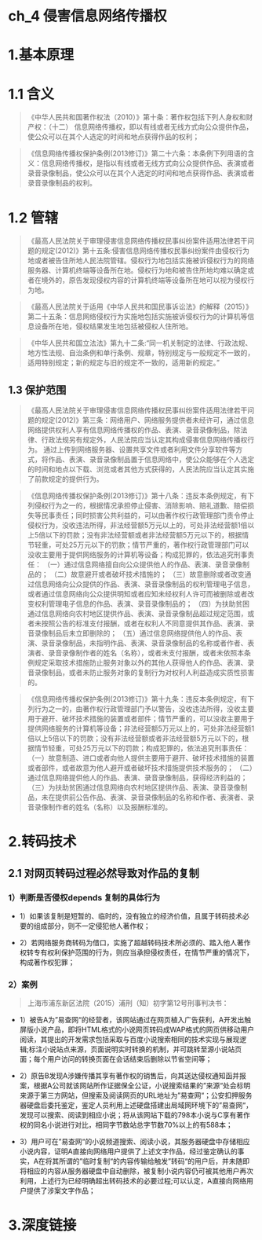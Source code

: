 # ch_4 侵害信息网络传播权
# 1.基本原理
# 1.1 含义
> 《中华人民共和国著作权法（2010）》第十条：著作权包括下列人身权和财产权：（十二） 信息网络传播权，即以有线或者无线方式向公众提供作品，使公众可以在其个人选定的时间和地点获得作品的权利； 

> 《信息网络传播权保护条例(2013修订)》第二十六条：本条例下列用语的含义：信息网络传播权，是指以有线或者无线方式向公众提供作品、表演或者录音录像制品，使公众可以在其个人选定的时间和地点获得作品、表演或者录音录像制品的权利。

# 1.2 管辖
> 《最高人民法院关于审理侵害信息网络传播权民事纠纷案件适用法律若干问题的规定(2012)》第十五条:侵害信息网络传播权民事纠纷案件由侵权行为地或者被告住所地人民法院管辖。侵权行为地包括实施被诉侵权行为的网络服务器、计算机终端等设备所在地。侵权行为地和被告住所地均难以确定或者在境外的，原告发现侵权内容的计算机终端等设备所在地可以视为侵权行为地。

> 《最高人民法院关于适用《中华人民共和国民事诉讼法》的解释（2015）》第二十五条：信息网络侵权行为实施地包括实施被诉侵权行为的计算机等信息设备所在地，侵权结果发生地包括被侵权人住所地。

> 《中华人民共和国立法法》第九十二条:“同一机关制定的法律、行政法规、地方性法规、自治条例和单行条例、规章，特别规定与一般规定不一致的，适用特别规定；新的规定与旧的规定不一致的，适用新的规定。”

## 1.3 保护范围
> 《最高人民法院关于审理侵害信息网络传播权民事纠纷案件适用法律若干问题的规定(2012)》第三条：网络用户、网络服务提供者未经许可，通过信息网络提供权利人享有信息网络传播权的作品、表演、录音录像制品，除法律、行政法规另有规定外，人民法院应当认定其构成侵害信息网络传播权行为。
通过上传到网络服务器、设置共享文件或者利用文件分享软件等方式，将作品、表演、录音录像制品置于信息网络中，使公众能够在个人选定的时间和地点以下载、浏览或者其他方式获得的，人民法院应当认定其实施了前款规定的提供行为。

> 《信息网络传播权保护条例(2013修订)》第十八条：违反本条例规定，有下列侵权行为之一的，根据情况承担停止侵害、消除影响、赔礼道歉、赔偿损失等民事责任；同时损害公共利益的，可以由著作权行政管理部门责令停止侵权行为，没收违法所得，非法经营额5万元以上的，可处非法经营额1倍以上5倍以下的罚款；没有非法经营额或者非法经营额5万元以下的，根据情节轻重，可处25万元以下的罚款；情节严重的，著作权行政管理部门可以没收主要用于提供网络服务的计算机等设备；构成犯罪的，依法追究刑事责任： 
（一）通过信息网络擅自向公众提供他人的作品、表演、录音录像制品的； 
（二）故意避开或者破坏技术措施的；
（三）故意删除或者改变通过信息网络向公众提供的作品、表演、录音录像制品的权利管理电子信息，或者通过信息网络向公众提供明知或者应知未经权利人许可而被删除或者改变权利管理电子信息的作品、表演、录音录像制品的；
（四）为扶助贫困通过信息网络向农村地区提供作品、表演、录音录像制品超过规定范围，或者未按照公告的标准支付报酬，或者在权利人不同意提供其作品、表演、录音录像制品后未立即删除的；
（五）通过信息网络提供他人的作品、表演、录音录像制品，未指明作品、表演、录音录像制品的名称或者作者、表演者、录音录像制作者的姓名（名称），或者未支付报酬，或者未依照本条例规定采取技术措施防止服务对象以外的其他人获得他人的作品、表演、录音录像制品，或者未防止服务对象的复制行为对权利人利益造成实质性损害的。

> 《信息网络传播权保护条例(2013修订)》第十九条：违反本条例规定，有下列行为之一的，由著作权行政管理部门予以警告，没收违法所得，没收主要用于避开、破坏技术措施的装置或者部件；情节严重的，可以没收主要用于提供网络服务的计算机等设备；非法经营额5万元以上的，可处非法经营额1倍以上5倍以下的罚款；没有非法经营额或者非法经营额5万元以下的，根据情节轻重，可处25万元以下的罚款；构成犯罪的，依法追究刑事责任：
（一）故意制造、进口或者向他人提供主要用于避开、破坏技术措施的装置或者部件，或者故意为他人避开或者破坏技术措施提供技术服务的；
（二）通过信息网络提供他人的作品、表演、录音录像制品，获得经济利益的；
（三）为扶助贫困通过信息网络向农村地区提供作品、表演、录音录像制品，未在提供前公告作品、表演、录音录像制品的名称和作者、表演者、录音录像制作者的姓名（名称）以及报酬标准的。







# 2.转码技术
## 2.1 对网页转码过程必然导致对作品的复制
### 1）判断是否侵权depends 复制的具体行为
- 1）如果该复制是短暂的、临时的，没有独立的经济价值，且属于转码技术必要的组成部分，则不一定侵犯他人著作权；

- 2）若网络服务商转码为借口，实施了超越转码技术所必须的、踏入他人著作权转专有权利保护范围的行为，则应当承担侵权责任，在情节严重的情况下，构成著作权犯罪；

### 2）案例
> 上海市浦东新区法院（2015）浦刑（知）初字第12号刑事判决书：

- 1）被告A为”易查网“的经营者，该网站通过在网页植入广告获利，A开发出触屏版小说产品，即将HTML格式的小说网页转码成WAP格式的网页供移动用户阅读，其提出的开发需求包括采取与百度小说搜索相同的技术实现与展现逻辑;标注小说站点来源，页面说明实时转换的机制，并可跳转至源小说站页面；每个用户访问的转换页面在会话结束后删除以节省空间等；

- 2）原告B发现A涉嫌传播其享有著作权的销售后，向其送达侵权通知函并报案，根据A公司就该网站所作证据保全公证，小说搜索结果的”来源“处会标明来源于第三方网站，但搜索及阅读网页的URL地址为”易查网“；公安扣押服务器硬盘后委托鉴定，鉴定人员利用上述硬盘搭建出局域网环境下的”易查网“，发现可以搜索、阅读到相应小说；将从该网站下载的798本小说与C享有著作权的同名小说进行对比，相同字节数站总字节数70%以上的有588本；

- 3）用户可在”易查网“的小说频道搜索、阅读小说，其服务器硬盘中存储相应小说内容，证明A直接向网络用户提供了上述文字作品，经过鉴定确认的事实，A在将其所谓的”临时复制“的内容传输给触发”转码“的用户后，并未随即将相应的内容从服务器硬盘中自动删除，被复制小说内容仍可被其他用户再次利用，上述行为已经明确超出转码技术的必要过程;可以认定，A直接向网络用户提供了涉案文字作品；




# 3.深度链接







